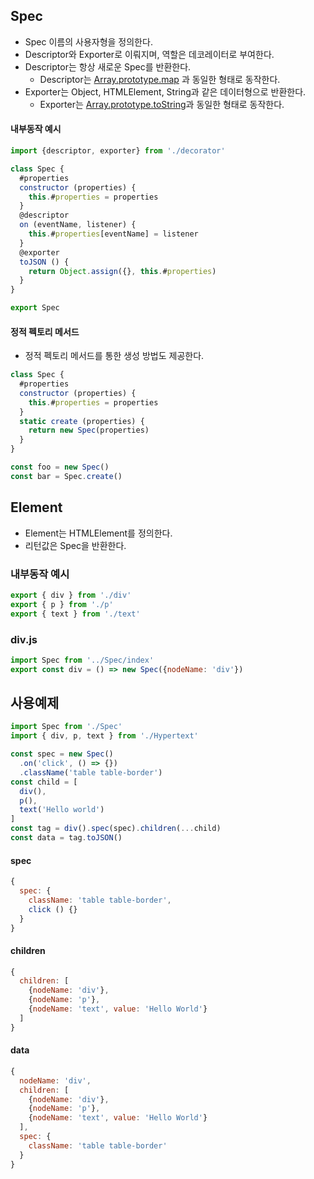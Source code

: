 ## Spec
- Spec 이름의 사용자형을 정의한다.
- Descriptor와 Exporter로 이뤄지며, 역할은 데코레이터로 부여한다.
- Descriptor는 항상 새로운 Spec를 반환한다.
  - Descriptor는 [Array.prototype.map](https://developer.mozilla.org/en-US/docs/Web/JavaScript/Reference/Global_Objects/Array/map) 과 동일한 형태로 동작한다.
- Exporter는 Object, HTMLElement, String과 같은 데이터형으로 반환한다.
  - Exporter는 [Array.prototype.toString](https://developer.mozilla.org/en-US/docs/Web/JavaScript/Reference/Global_Objects/Array/toString)과 동일한 형태로 동작한다.

#### 내부동작 예시
```js
import {descriptor, exporter} from './decorator'

class Spec {
  #properties
  constructor (properties) {
    this.#properties = properties
  }
  @descriptor
  on (eventName, listener) {
    this.#properties[eventName] = listener
  }
  @exporter
  toJSON () {
    return Object.assign({}, this.#properties)
  }
}

export Spec
```
#### 정적 펙토리 메서드
- 정적 펙토리 메서드를 통한 생성 방법도 제공한다.
```js
class Spec {
  #properties
  constructor (properties) {
    this.#properties = properties
  }
  static create (properties) {
    return new Spec(properties)
  }
}

const foo = new Spec()
const bar = Spec.create()
```

## Element
- Element는 HTMLElement를 정의한다.
- 리턴값은 Spec을 반환한다.

### 내부동작 예시
```js
export { div } from './div'
export { p } from './p'
export { text } from './text'
```

### div.js
```js
import Spec from '../Spec/index'
export const div = () => new Spec({nodeName: 'div'})
```

## 사용예제
```js
import Spec from './Spec'
import { div, p, text } from './Hypertext'

const spec = new Spec()
  .on('click', () => {})
  .className('table table-border')
const child = [
  div(),
  p(),
  text('Hello world')
]
const tag = div().spec(spec).children(...child)
const data = tag.toJSON()
```

#### spec
```js
{
  spec: {
    className: 'table table-border',
    click () {}
  }
}
```
#### children
```js
{
  children: [
    {nodeName: 'div'},
    {nodeName: 'p'},
    {nodeName: 'text', value: 'Hello World'}
  ]
}
```
#### data
```js
{
  nodeName: 'div',
  children: [
    {nodeName: 'div'},
    {nodeName: 'p'},
    {nodeName: 'text', value: 'Hello World'}
  ],
  spec: {
    className: 'table table-border'
  }
}
```